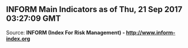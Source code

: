 ## INFORM Main Indicators as of Thu, 21 Sep 2017 03:27:09 GMT

Source: **INFORM (Index For Risk Management) - http://www.inform-index.org**